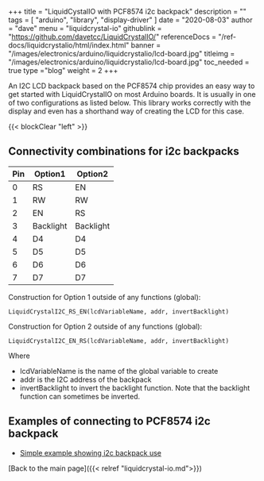 +++
title = "LiquidCystalIO with PCF8574 i2c backpack"
description = ""
tags = [ "arduino", "library", "display-driver" ]
date = "2020-08-03"
author =  "dave"
menu = "liquidcrystal-io"
githublink = "https://github.com/davetcc/LiquidCrystalIO/"
referenceDocs = "/ref-docs/liquidcrystalio/html/index.html"
banner = "/images/electronics/arduino/liquidcrystalio/lcd-board.jpg"
titleimg = "/images/electronics/arduino/liquidcrystalio/lcd-board.jpg"
toc_needed = true 
type ="blog"
weight = 2
+++

An I2C LCD backpack based on the PCF8574 chip provides an easy way to get started with LiquidCrystalIO on most Arduino boards. It is usually in one of two configurations as listed below. This library works correctly with the display and even has a shorthand way of creating the LCD for this case.

{{< blockClear "left" >}}

## Connectivity combinations for i2c backpacks

| Pin | Option1   | Option2   |
| --- | --------- | --------- |
| 0   | RS        | EN        |
| 1   | RW        | RW        |
| 2   | EN        | RS        |
| 3   | Backlight | Backlight |
| 4   | D4        | D4        |
| 5   | D5        | D5        |
| 6   | D6        | D6        |
| 7   | D7        | D7        |

Construction for Option 1 outside of any functions (global):

    LiquidCrystalI2C_RS_EN(lcdVariableName, addr, invertBacklight)

Construction for Option 2 outside of any functions (global):

    LiquidCrystalI2C_EN_RS(lcdVariableName, addr, invertBacklight)
    
Where 

* lcdVariableName is the name of the global variable to create
* addr is the I2C address of the backpack
* invertBacklight to invert the backlight function. Note that the backlight function can sometimes be inverted.

## Examples of connecting to PCF8574 i2c backpack 

* [Simple example showing i2c backpack use](https://github.com/davetcc/LiquidCrystalIO/blob/master/examples/HelloI2c/HelloI2c.ino)

[Back to the main page]({{< relref "liquidcrystal-io.md">}})
